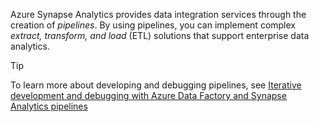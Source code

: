 Azure Synapse Analytics provides data integration services through the creation of *pipelines*. By using pipelines, you can implement complex *extract, transform, and load* (ETL) solutions that support enterprise data analytics.

> [!TIP]
> To learn more about developing and debugging pipelines, see [Iterative development and debugging with Azure Data Factory and Synapse Analytics pipelines](/azure/data-factory/iterative-development-debugging?context=%2Fazure%2Fsynapse-analytics%2Fcontext%2Fcontext&tabs=synapse-analytics&azure-portal=true)
